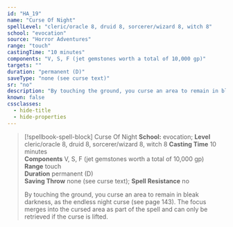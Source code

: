 ```yaml
---
id: "HA_19"
name: "Curse Of Night"
spellLevel: "cleric/oracle 8, druid 8, sorcerer/wizard 8, witch 8"
school: "evocation"
source: "Horror Adventures"
range: "touch"
castingTime: "10 minutes"
components: "V, S, F (jet gemstones worth a total of 10,000 gp)"
targets: ""
duration: "permanent (D)"
saveType: "none (see curse text)"
sr: "no"
description: "By touching the ground, you curse an area to remain in bleak darkness, as the endless night curse (see page 143). The focus merges into the cursed area as part of the spell and can only be retrieved if the curse is lifted."
known: false
cssclasses:
  - hide-title
  - hide-properties
---
```


> [!spellbook-spell-block] Curse Of Night
> **School:** evocation; **Level** cleric/oracle 8, druid 8, sorcerer/wizard 8, witch 8
> **Casting Time** 10 minutes  
> **Components** V, S, F (jet gemstones worth a total of 10,000 gp)  
> **Range** touch  
> **Duration** permanent (D)  
> **Saving Throw** none (see curse text); **Spell Resistance** no
> 
> By touching the ground, you curse an area to remain in bleak darkness, as the endless night curse (see page 143). The focus merges into the cursed area as part of the spell and can only be retrieved if the curse is lifted.